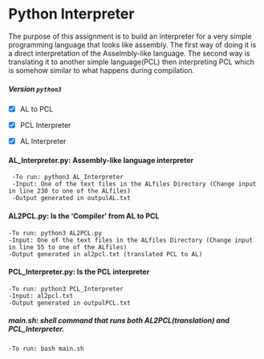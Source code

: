 

# Python Interpreter
The purpose of this assignment is to build an interpreter for a very simple programming language that looks like assembly. The first way of doing it is a direct interpretation of the Asselmbly-like language. The second way is translating it to another simple language(PCL) then interpreting PCL which is somehow similar to what happens during compilation.

##### Version `python3`
- [x] AL to PCL
- [x] PCL Interpreter
- [x] AL Interpreter



#### AL_Interpreter.py: Assembly-like language interpreter

     -To run: python3 AL_Interpreter  
     -Input: One of the text files in the ALfiles Directory (Change input in line 230 to one of the ALfiles)
     -Output generated in outpulAL.txt


#### AL2PCL.py: Is the ‘Compiler’ from AL to PCL

	-To run: python3 AL2PCL.py
	-Input: One of the text files in the ALfiles Directory (Change input in line 55 to one of the ALfiles)
	-Output generated in al2pcl.txt (translated PCL to AL)

#### PCL_Interpreter.py: Is the PCL interpreter

	-To run: python3 PCL_Interpreter
	-Input: al2pcl.txt
	-Output generated in outpulPCL.txt

##### main.sh: shell command that runs both AL2PCL(translation) and PCL_Interpreter.
    -To run: bash main.sh
  
